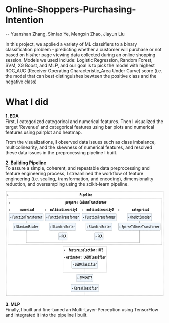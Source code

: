 # Online-Shoppers-Purchasing-Intention
-- Yuanshan Zhang, Simiao Ye, Mengxin Zhao, Jiayun Liu

In this project, we applied a variety of ML classifiers to a binary classification problem - predicting whether a customer will purchase or not based on his/her page viewing data collected during an online shopping session. Models we used include: Logistic Regression, Random Forest, SVM, XG Boost, and MLP, and our goal is to pick the model with highest ROC_AUC (Receiver Operating Characteristic_Area Under Curve) score (i.e. the model that can best distinguishes bewteen the positive class and the negative class)

# What I did
**1. EDA**\
First, I categorized categorical and numerical features. Then I visualized the target 'Revenue' and categorical features using bar plots and numerical features using pairplot and heatmap.

From the visualizations, I observed data issues such as class imbalance, multicolinearity, and the skewness of numerical features, and resolved these data issues in the preprocessing pipeline I built.

**2. Building Pipeline**\
To assure a simple, coherent, and repeatable data preprocessing and feature engineering process, I streamlined the workflow of feature engineering (i.e. scaling, transformation, and encoding), dimensionality reduction, and oversampling using the scikit-learn pipeline. 

<img src="images/sklearn_pipeline.png" alt="示例图片" width="755" height="332">

**3. MLP**\
Finally, I built and fine-tuned an Multi-Layer-Perception using TensorFlow and integrated it into the pipeline I built.
